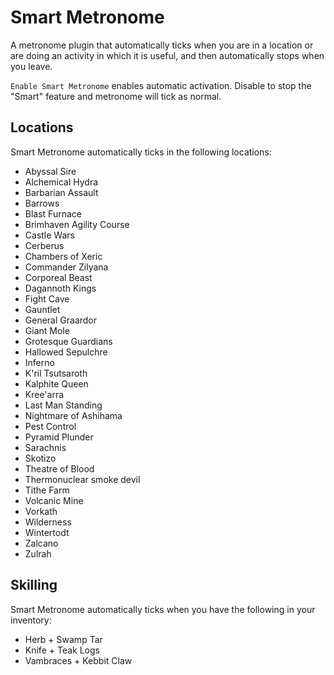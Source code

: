 # Smart Metronome

A metronome plugin that automatically ticks when you are in a location or are doing an activity in which it is useful, and then automatically stops when you leave.

`Enable Smart Metronome` enables automatic activation. Disable to stop the "Smart" feature and metronome will tick as normal. 

## Locations
Smart Metronome automatically ticks in the following locations:

* Abyssal Sire
* Alchemical Hydra
* Barbarian Assault
* Barrows
* Blast Furnace
* Brimhaven Agility Course
* Castle Wars
* Cerberus
* Chambers of Xeric
* Commander Zilyana
* Corporeal Beast
* Dagannoth Kings
* Fight Cave
* Gauntlet
* General Graardor
* Giant Mole
* Grotesque Guardians
* Hallowed Sepulchre
* Inferno
* K'ril Tsutsaroth
* Kalphite Queen
* Kree'arra
* Last Man Standing
* Nightmare of Ashihama
* Pest Control
* Pyramid Plunder
* Sarachnis
* Skotizo
* Theatre of Blood
* Thermonuclear smoke devil
* Tithe Farm
* Volcanic Mine
* Vorkath
* Wilderness
* Wintertodt
* Zalcano
* Zulrah

## Skilling
Smart Metronome automatically ticks when you have the following in your inventory:

* Herb + Swamp Tar
* Knife + Teak Logs
* Vambraces + Kebbit Claw
